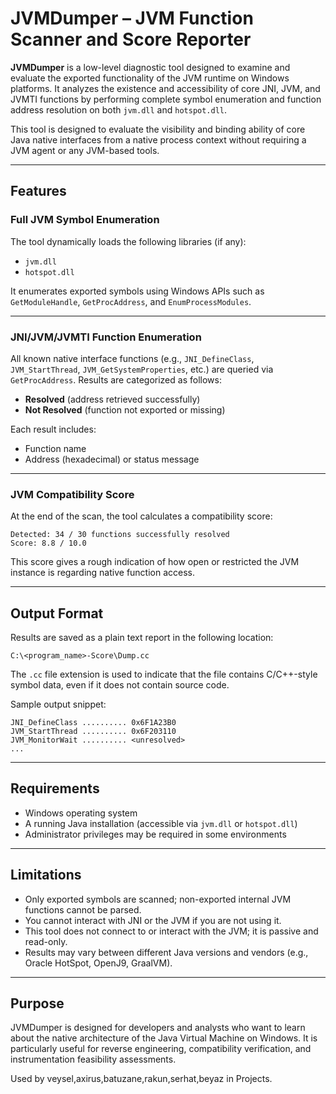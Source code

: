 # JVMDumper – JVM Function Scanner and Score Reporter

**JVMDumper** is a low-level diagnostic tool designed to examine and evaluate the exported functionality of the JVM runtime on Windows platforms. It analyzes the existence and accessibility of core JNI, JVM, and JVMTI functions by performing complete symbol enumeration and function address resolution on both `jvm.dll` and `hotspot.dll`.

This tool is designed to evaluate the visibility and binding ability of core Java native interfaces from a native process context without requiring a JVM agent or any JVM-based tools.

---

## Features

### Full JVM Symbol Enumeration

The tool dynamically loads the following libraries (if any):

* `jvm.dll`
* `hotspot.dll`

It enumerates exported symbols using Windows APIs such as `GetModuleHandle`, `GetProcAddress`, and `EnumProcessModules`.

---

### JNI/JVM/JVMTI Function Enumeration

All known native interface functions (e.g., `JNI_DefineClass`, `JVM_StartThread`, `JVM_GetSystemProperties`, etc.) are queried via `GetProcAddress`. Results are categorized as follows:

* **Resolved** (address retrieved successfully)
* **Not Resolved** (function not exported or missing)

Each result includes:

* Function name
* Address (hexadecimal) or status message

---
### JVM Compatibility Score

At the end of the scan, the tool calculates a compatibility score:

```
Detected: 34 / 30 functions successfully resolved
Score: 8.8 / 10.0
```

This score gives a rough indication of how open or restricted the JVM instance is regarding native function access.

---

## Output Format

Results are saved as a plain text report in the following location:

```
C:\<program_name>-Score\Dump.cc
```

The `.cc` file extension is used to indicate that the file contains C/C++-style symbol data, even if it does not contain source code.

Sample output snippet:

```
JNI_DefineClass .......... 0x6F1A23B0
JVM_StartThread .......... 0x6F203110
JVM_MonitorWait .......... <unresolved>
...
```

---

## Requirements

* Windows operating system
* A running Java installation (accessible via `jvm.dll` or `hotspot.dll`)
* Administrator privileges may be required in some environments

---

## Limitations

* Only exported symbols are scanned; non-exported internal JVM functions cannot be parsed.
* You cannot interact with JNI or the JVM if you are not using it.
* This tool does not connect to or interact with the JVM; it is passive and read-only.
* Results may vary between different Java versions and vendors (e.g., Oracle HotSpot, OpenJ9, GraalVM).

---

## Purpose

JVMDumper is designed for developers and analysts who want to learn about the native architecture of the Java Virtual Machine on Windows. It is particularly useful for reverse engineering, compatibility verification, and instrumentation feasibility assessments.

Used by veysel,axirus,batuzane,rakun,serhat,beyaz in Projects.
